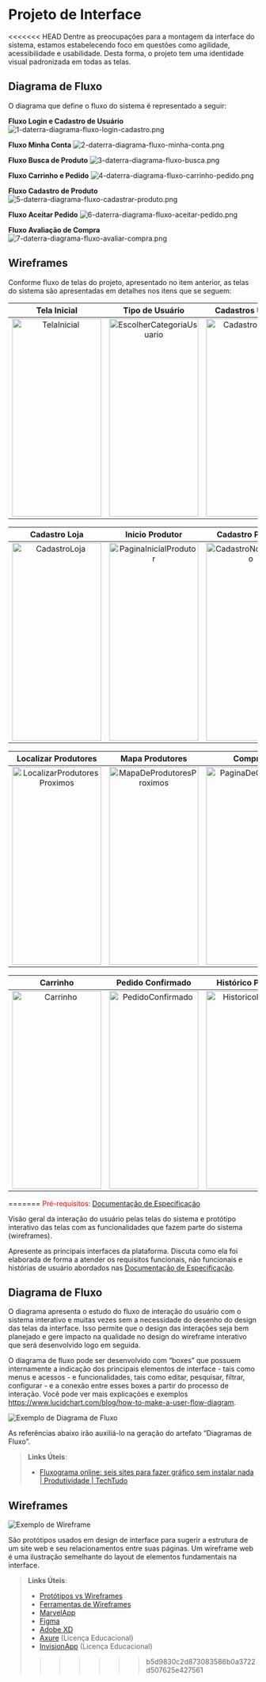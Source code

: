 
# Projeto de Interface

<<<<<<< HEAD
Dentre as preocupações para a montagem da interface do sistema, estamos estabelecendo foco em questões como agilidade, acessibilidade e usabilidade. Desta forma, o projeto tem uma identidade visual padronizada em todas as telas.

## Diagrama de Fluxo

O diagrama que define o fluxo do sistema é representado a seguir:

**Fluxo Login e Cadastro de Usuário**
![1-daterra-diagrama-fluxo-login-cadastro.png](https://github.com/ICEI-PUC-Minas-PMV-ADS/pmv-ads-2022-2-e3-proj-mov-t2-da-terra/blob/main/entregas/images/diagrama-fluxo/1-daterra-diagrama-fluxo-login-cadastro.png)

**Fluxo Minha Conta**
![2-daterra-diagrama-fluxo-minha-conta.png](https://github.com/ICEI-PUC-Minas-PMV-ADS/pmv-ads-2022-2-e3-proj-mov-t2-da-terra/blob/main/entregas/images/diagrama-fluxo/2-daterra-diagrama-fluxo-minha-conta.png)

**Fluxo Busca de Produto**
![3-daterra-diagrama-fluxo-busca.png](https://github.com/ICEI-PUC-Minas-PMV-ADS/pmv-ads-2022-2-e3-proj-mov-t2-da-terra/blob/main/entregas/images/diagrama-fluxo/3-daterra-diagrama-fluxo-busca.png)

**Fluxo Carrinho e Pedido**
![4-daterra-diagrama-fluxo-carrinho-pedido.png](https://github.com/ICEI-PUC-Minas-PMV-ADS/pmv-ads-2022-2-e3-proj-mov-t2-da-terra/blob/main/entregas/images/diagrama-fluxo/4-daterra-diagrama-fluxo-carrinho-pedido.png)

**Fluxo Cadastro de Produto**
![5-daterra-diagrama-fluxo-cadastrar-produto.png](https://github.com/ICEI-PUC-Minas-PMV-ADS/pmv-ads-2022-2-e3-proj-mov-t2-da-terra/blob/main/entregas/images/diagrama-fluxo/5-daterra-diagrama-fluxo-cadastrar-produto.png)

**Fluxo Aceitar Pedido**
![6-daterra-diagrama-fluxo-aceitar-pedido.png](https://github.com/ICEI-PUC-Minas-PMV-ADS/pmv-ads-2022-2-e3-proj-mov-t2-da-terra/blob/main/entregas/images/diagrama-fluxo/6-daterra-diagrama-fluxo-aceitar-pedido.png)

**Fluxo Avaliação de Compra**
![7-daterra-diagrama-fluxo-avaliar-compra.png](https://github.com/ICEI-PUC-Minas-PMV-ADS/pmv-ads-2022-2-e3-proj-mov-t2-da-terra/blob/main/entregas/images/diagrama-fluxo/7-daterra-diagrama-fluxo-avaliar-compra.png)

## Wireframes
Conforme fluxo de telas do projeto, apresentado no item anterior, as telas do sistema são apresentadas em detalhes nos itens que se seguem:  

| Tela Inicial | Tipo de Usuário  |Cadastros Usuário | 
|:---:|:---:|:---:|
|<img src="https://github.com/ICEI-PUC-Minas-PMV-ADS/pmv-ads-2022-2-e3-proj-mov-t2-da-terra/blob/main/entregas/images/wireframes/TelaInicial.png" alt="TelaInicial" width="180" height="400" />|<img src="https://github.com/ICEI-PUC-Minas-PMV-ADS/pmv-ads-2022-2-e3-proj-mov-t2-da-terra/blob/main/entregas/images/wireframes/EscolherCategoriaUsuario.png" alt="EscolherCategoriaUsuario" width="180" height="400" />|<img src="https://github.com/ICEI-PUC-Minas-PMV-ADS/pmv-ads-2022-2-e3-proj-mov-t2-da-terra/blob/main/entregas/images/wireframes/TelaCadastro.png" alt="CadastroUsuario" width="180" height="400" />|

| Cadastro Loja | Inicio Produtor | Cadastro Produto | Editar Produto | Histórico Vendas |
|:---:|:---:|:---:|:---:|:---:|
|<img src="https://github.com/ICEI-PUC-Minas-PMV-ADS/pmv-ads-2022-2-e3-proj-mov-t2-da-terra/blob/main/entregas/images/wireframes/CadastroLoja.png" alt="CadastroLoja" width="180" height="400" />|<img src="https://github.com/ICEI-PUC-Minas-PMV-ADS/pmv-ads-2022-2-e3-proj-mov-t2-da-terra/blob/main/entregas/images/wireframes/PaginaInicialProdutor.png" alt="PaginaInicialProdutor" width="180" height="400" />|<img src="https://github.com/ICEI-PUC-Minas-PMV-ADS/pmv-ads-2022-2-e3-proj-mov-t2-da-terra/blob/main/entregas/images/wireframes/CadastroNovoProduto.png" alt="CadastroNovoProduto" width="180" height="400" />|<img src="https://github.com/ICEI-PUC-Minas-PMV-ADS/pmv-ads-2022-2-e3-proj-mov-t2-da-terra/blob/main/entregas/images/wireframes/EditarProdutoExistente.png" alt="EditarProduto" width="180" height="400" />|<img src="https://github.com/ICEI-PUC-Minas-PMV-ADS/pmv-ads-2022-2-e3-proj-mov-t2-da-terra/blob/main/entregas/images/wireframes/HistoricoVendas.png" alt="HistoricoVendas" width="180" height="400" />

| Localizar Produtores | Mapa Produtores | Compras | Escolher Produto |
|:---:|:---:|:---:|:---:|
|<img src="https://github.com/ICEI-PUC-Minas-PMV-ADS/pmv-ads-2022-2-e3-proj-mov-t2-da-terra/blob/main/entregas/images/wireframes/LocalizarProdutoresProximos.png" alt="LocalizarProdutoresProximos" width="180" height="400" />|<img src="https://github.com/ICEI-PUC-Minas-PMV-ADS/pmv-ads-2022-2-e3-proj-mov-t2-da-terra/blob/main/entregas/images/wireframes/MapaDeProdutoresProximos.png" alt="MapaDeProdutoresProximos" width="180" height="400" />|<img src="https://github.com/ICEI-PUC-Minas-PMV-ADS/pmv-ads-2022-2-e3-proj-mov-t2-da-terra/blob/main/entregas/images/wireframes/PaginaDeCompras.png" alt="PaginaDeCompras" width="180" height="400" />|<img src="https://github.com/ICEI-PUC-Minas-PMV-ADS/pmv-ads-2022-2-e3-proj-mov-t2-da-terra/blob/main/entregas/images/wireframes/SelecaoDeProdutoCompra.png" alt="SelecaoDeProdutoCompra" width="180" height="400" />

| Carrinho | Pedido Confirmado | Histórico Pedidos |
|:---:|:---:|:---:|
|<img src="https://github.com/ICEI-PUC-Minas-PMV-ADS/pmv-ads-2022-2-e3-proj-mov-t2-da-terra/blob/main/entregas/images/wireframes/Carrinho.png" alt="Carrinho" width="180" height="400" />|<img src="https://github.com/ICEI-PUC-Minas-PMV-ADS/pmv-ads-2022-2-e3-proj-mov-t2-da-terra/blob/main/entregas/images/wireframes/PedidoConfirmado.png" alt="PedidoConfirmado" width="180" height="400" />|<img src="https://github.com/ICEI-PUC-Minas-PMV-ADS/pmv-ads-2022-2-e3-proj-mov-t2-da-terra/blob/main/entregas/images/wireframes/HistoricoPedidos.png" alt="HistoricoPedidos" width="180" height="400" />
=======
<span style="color:red">Pré-requisitos: <a href="2-Especificação do Projeto.md"> Documentação de Especificação</a></span>

Visão geral da interação do usuário pelas telas do sistema e protótipo interativo das telas com as funcionalidades que fazem parte do sistema (wireframes).

 Apresente as principais interfaces da plataforma. Discuta como ela foi elaborada de forma a atender os requisitos funcionais, não funcionais e histórias de usuário abordados nas <a href="2-Especificação do Projeto.md"> Documentação de Especificação</a>.

## Diagrama de Fluxo

O diagrama apresenta o estudo do fluxo de interação do usuário com o sistema interativo e  muitas vezes sem a necessidade do desenho do design das telas da interface. Isso permite que o design das interações seja bem planejado e gere impacto na qualidade no design do wireframe interativo que será desenvolvido logo em seguida.

O diagrama de fluxo pode ser desenvolvido com “boxes” que possuem internamente a indicação dos principais elementos de interface - tais como menus e acessos - e funcionalidades, tais como editar, pesquisar, filtrar, configurar - e a conexão entre esses boxes a partir do processo de interação. Você pode ver mais explicações e exemplos https://www.lucidchart.com/blog/how-to-make-a-user-flow-diagram.

![Exemplo de Diagrama de Fluxo](img/diagramafluxo2.jpg)

As referências abaixo irão auxiliá-lo na geração do artefato “Diagramas de Fluxo”.

> **Links Úteis**:
> - [Fluxograma online: seis sites para fazer gráfico sem instalar nada | Produtividade | TechTudo](https://www.techtudo.com.br/listas/2019/03/fluxograma-online-seis-sites-para-fazer-grafico-sem-instalar-nada.ghtml)

## Wireframes

![Exemplo de Wireframe](img/wireframe-example.png)

São protótipos usados em design de interface para sugerir a estrutura de um site web e seu relacionamentos entre suas páginas. Um wireframe web é uma ilustração semelhante do layout de elementos fundamentais na interface.
 
> **Links Úteis**:
> - [Protótipos vs Wireframes](https://www.nngroup.com/videos/prototypes-vs-wireframes-ux-projects/)
> - [Ferramentas de Wireframes](https://rockcontent.com/blog/wireframes/)
> - [MarvelApp](https://marvelapp.com/developers/documentation/tutorials/)
> - [Figma](https://www.figma.com/)
> - [Adobe XD](https://www.adobe.com/br/products/xd.html#scroll)
> - [Axure](https://www.axure.com/edu) (Licença Educacional)
> - [InvisionApp](https://www.invisionapp.com/) (Licença Educacional)
>>>>>>> b5d9830c2d873083586b0a3722d507625e427561
